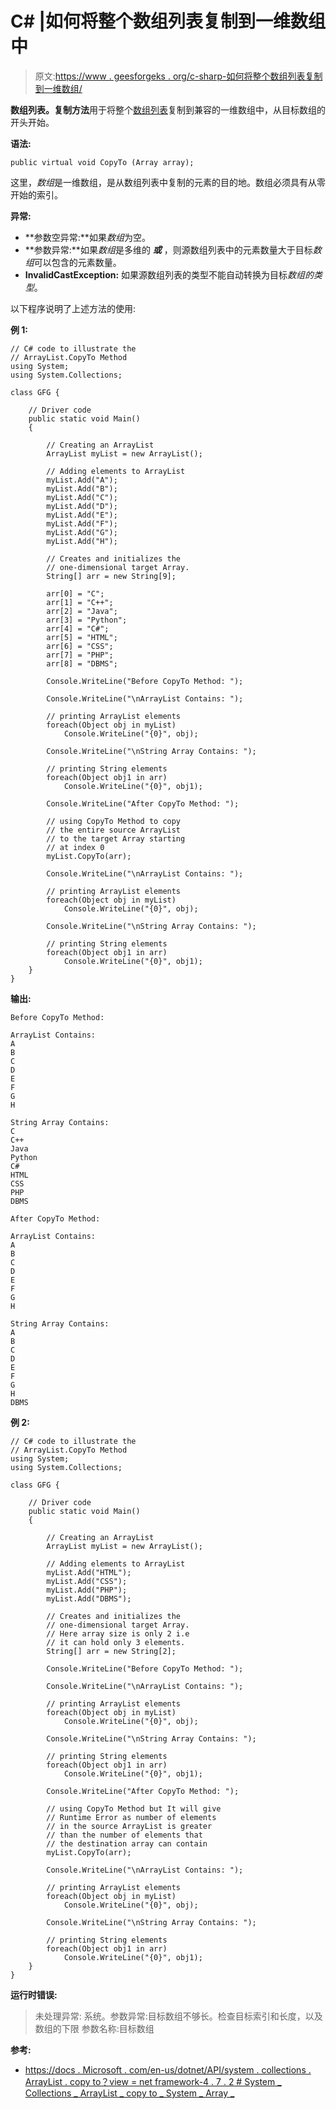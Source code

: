 # C# |如何将整个数组列表复制到一维数组中

> 原文:[https://www . geesforgeks . org/c-sharp-如何将整个数组列表复制到一维数组/](https://www.geeksforgeeks.org/c-sharp-how-to-copy-the-entire-arraylist-to-a-one-dimensional-array/)

**数组列表。复制方法**用于将整个[数组列表](https://www.geeksforgeeks.org/c-arraylist-class/)复制到兼容的一维数组中，从目标数组的开头开始。

**语法:**

```
public virtual void CopyTo (Array array);
```

这里，*数组*是一维数组，是从数组列表中复制的元素的目的地。数组必须具有从零开始的索引。

**异常:**

*   **参数空异常:**如果*数组*为空。
*   **参数异常:**如果*数组*是多维的 ***或*** ，则源数组列表中的元素数量大于目标*数组*可以包含的元素数量。
*   **InvalidCastException:** 如果源数组列表的类型不能自动转换为目标*数组的类型*。

以下程序说明了上述方法的使用:

**例 1:**

```
// C# code to illustrate the
// ArrayList.CopyTo Method
using System;
using System.Collections;

class GFG {

    // Driver code
    public static void Main()
    {

        // Creating an ArrayList
        ArrayList myList = new ArrayList();

        // Adding elements to ArrayList
        myList.Add("A");
        myList.Add("B");
        myList.Add("C");
        myList.Add("D");
        myList.Add("E");
        myList.Add("F");
        myList.Add("G");
        myList.Add("H");

        // Creates and initializes the
        // one-dimensional target Array.
        String[] arr = new String[9];

        arr[0] = "C";
        arr[1] = "C++";
        arr[2] = "Java";
        arr[3] = "Python";
        arr[4] = "C#";
        arr[5] = "HTML";
        arr[6] = "CSS";
        arr[7] = "PHP";
        arr[8] = "DBMS";

        Console.WriteLine("Before CopyTo Method: ");

        Console.WriteLine("\nArrayList Contains: ");

        // printing ArrayList elements
        foreach(Object obj in myList)
            Console.WriteLine("{0}", obj);

        Console.WriteLine("\nString Array Contains: ");

        // printing String elements
        foreach(Object obj1 in arr)
            Console.WriteLine("{0}", obj1);

        Console.WriteLine("After CopyTo Method: ");

        // using CopyTo Method to copy
        // the entire source ArrayList
        // to the target Array starting
        // at index 0
        myList.CopyTo(arr);

        Console.WriteLine("\nArrayList Contains: ");

        // printing ArrayList elements
        foreach(Object obj in myList)
            Console.WriteLine("{0}", obj);

        Console.WriteLine("\nString Array Contains: ");

        // printing String elements
        foreach(Object obj1 in arr)
            Console.WriteLine("{0}", obj1);
    }
}
```

**输出:**

```
Before CopyTo Method: 

ArrayList Contains: 
A
B
C
D
E
F
G
H

String Array Contains: 
C
C++
Java
Python
C#
HTML
CSS
PHP
DBMS

After CopyTo Method: 

ArrayList Contains: 
A
B
C
D
E
F
G
H

String Array Contains: 
A
B
C
D
E
F
G
H
DBMS

```

**例 2:**

```
// C# code to illustrate the
// ArrayList.CopyTo Method
using System;
using System.Collections;

class GFG {

    // Driver code
    public static void Main()
    {

        // Creating an ArrayList
        ArrayList myList = new ArrayList();

        // Adding elements to ArrayList
        myList.Add("HTML");
        myList.Add("CSS");
        myList.Add("PHP");
        myList.Add("DBMS");

        // Creates and initializes the
        // one-dimensional target Array.
        // Here array size is only 2 i.e
        // it can hold only 3 elements.
        String[] arr = new String[2];

        Console.WriteLine("Before CopyTo Method: ");

        Console.WriteLine("\nArrayList Contains: ");

        // printing ArrayList elements
        foreach(Object obj in myList)
            Console.WriteLine("{0}", obj);

        Console.WriteLine("\nString Array Contains: ");

        // printing String elements
        foreach(Object obj1 in arr)
            Console.WriteLine("{0}", obj1);

        Console.WriteLine("After CopyTo Method: ");

        // using CopyTo Method but It will give
        // Runtime Error as number of elements
        // in the source ArrayList is greater
        // than the number of elements that
        // the destination array can contain
        myList.CopyTo(arr);

        Console.WriteLine("\nArrayList Contains: ");

        // printing ArrayList elements
        foreach(Object obj in myList)
            Console.WriteLine("{0}", obj);

        Console.WriteLine("\nString Array Contains: ");

        // printing String elements
        foreach(Object obj1 in arr)
            Console.WriteLine("{0}", obj1);
    }
}
```

**运行时错误:**

> 未处理异常:
> 系统。参数异常:目标数组不够长。检查目标索引和长度，以及数组的下限
> 参数名称:目标数组

**参考:**

*   [https://docs . Microsoft . com/en-us/dotnet/API/system . collections . ArrayList . copy to？view = net framework-4 . 7 . 2 # System _ Collections _ ArrayList _ copy to _ System _ Array _](https://docs.microsoft.com/en-us/dotnet/api/system.collections.arraylist.copyto?view=netframework-4.7.2#System_Collections_ArrayList_CopyTo_System_Array_)